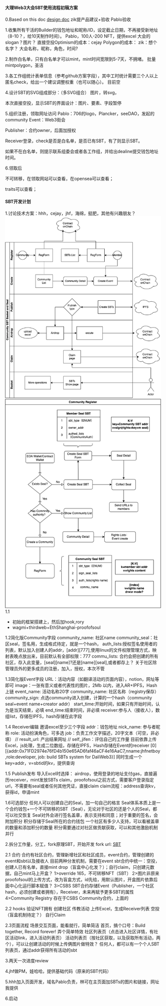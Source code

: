 #### 大理Web3大会SBT使用流程初稿方案
0.Based on this doc [design doc](design.md)
zik提产品建议+验收
Pablo验收

1.收集所有干活的Builder的钱包地址和昵称/ID，设定截止日期，不再接受新地址（8-10？，给10天制作时间）。
Pablo，100人-200 NFT，提供excel
大会的slogan？图片？
直接空投Optimism的成本：cejay
Polygon的成本：
zik：想个名字？
大会名称，昵称，角色，时间?

2.制作白名单，只有白名单才可以mint，mint时间宽限到5-7天，不拥堵。
批量mintpolygon，圣洁

3.各工作组统计表单信息（参考github方案字段），其中工时统计需要三个人以上匿名check，给出一个建议调整权重（也可以随心）。
目前空

4.设计SBT的SVG组成部分：（多SVG组合）
图片，转svg，

本次直接空投，显示SBT的界面设计：图片、要素、字段暂停

5.组织注册，领取网址访问
Pablo：706的logo，Plancker，seeDAO，发起的community
Event：Web3街会

Publisher：合约owner，后面加授权

Receiver登录，check是否是白名单，是否已有SBT，有了则显示SBT。

如果不在白名单，则提示联系组委会或者各工作组，并给出dealine提交钱包地址时间。


6.领取后

不可转移，在领取网站可以查看，在opensea可以查看；

traits可以查看；

#### SBT开发计划

1.讨论技术方案：hhh，cejay，jhf，海绵，挺肥，其他有兴趣朋友？
![flow](CSBS-basic.drawio.png)
![user-case](UserCase.drawio.png)
1.1
+ 初始的框架搭建上，然后加hook,rory
+ wagmi+thirdweb+EthShanghai-proofofsoul

1.2简化版Community字段
community_name: 社区name
community_seal：社区seal，签名用，生成格式待定，就是一个hash，
auth_lists:授权签名使用者的列表，默认加入创建人的addr，[addr][777],使用linux的文件权限管理方式，映射表晚点放出来，目前默认有全部权限：777
commu_lists: 合约会把创建的所有社区，存入此变量，[seal][name]?还是[name][seal],或者都存上？
关于社区除管理员外的更多成员的注册，加入，授权，本次不管


1.3简化版Event字段
URL：活动内容（如翻译活动的页面内容），notion，网址等即可
image：一张有意义或者代表性的图片，2Mb 以内，进入AR+IPFS，Hash上链
event_name: 活动名称20字
community_name: 社区名称（registry保存）
community_sign: 点选community进入创建，计算的一个hash（community seal+event name+creator addr）
start_time:开始时间，如果只有开始时间，认为是当天结束，必填
end_time:结束时间，非必填
receiver:参与人（接收人），数组list，存储在IPFS，hash存储在此字段

1.4 Receiver编辑
邀请excel至少三个字段
addr：钱包地址
nick_name: 参与者昵称
role: 活动扮演角色，可多选
job：负责工作文字描述，20字文本（可空，非必填）
// result_url: 产出结果网址
// self_jifen：评估自己的工作量
目前依靠上传Excel，js处理，生成二位数组，存储在IPFS，Hash存储在Event的receiver
[0][{addr:0x71FD2974e76fD4b150e65AD6faf46aCF4e16AaC7,nname:jhfnetboy,role:developer, job: build SBTs system for DaliWeb3}]
同时生成一个key=addr，v=sbtid的kv，提供查询

1.5 Publish发布
导入Excel时选择：
airdrop，使用登录的地址支付gas，直接遍历receiver，mint发放SBTs
claim，proofofsoul之前方式，需要客户登录指定url，不需要有seal或者任何其他凭证，直接claim
claim流程：address查询kv，获得id，申请mint

1.6可选部分
任何人可以创建自己的Seal，加一句自己的格言
Seal体系本质上是一个合约钱包+一个不可转移的SBT（Seal），无论对于社区的还是个人的Seal，都可以社交恢复
Seal对外会进行签名盖章，表示支持和同意；对于重要的签名，会附加积分
积分存储于Seal所在的合约钱包
一个社区有多少人支持，可以看被盖章的数量和添加积分的数量
积分需要通过对社区做贡献获取，可以和其他激励机制并行

2.拆分工作量，分工，fork原理SBT，开始开发
fork url: [SBT](https://github.com/PlanckerLabs/Dalifunia-SBT)

2.1 合约
合约有社区合约，管理新增社区和社区成员，event合约，管理创建的event和sbt以及接收人
目前两种分发机制，需要在event sbt合约中统一：空投，创建人已有名单，直接mint drop（盲盒中心化发？）；自行claim，只创建元数据，自己mint马上开盒？
1>override 165，不可转移NFT（SBT）
2>图片非原来proofofsoul的上传方式，改为盲盒方式，id先给，用默认图片，开盒图片依靠后面中心化运行脚本赋值？
3>CSBS SBT合约存储Event（Publisher，一个社区hash，必须创建或者拥有），Receiver，未来再赋予更多SBT的属性
4>Community Registry 存在于CSBS Community合约，上面的

2.2 hooks
验证NFT拥有
创建社区
传教活动
上传Excel，生成Receiver列表
空投（盲盒机制待定？）
自行Claim

2.3页面流程
场景交互页面，能看就行，简单简洁
首页，搞个口号：Build together, Record forever! 弄个简单特效
社区列表页（点击进入社区详情，有社区活动link，进入活动列表页）
活动列表页（按社区获取，以及获取所有活动，两个），可以让创建活动的时候上传俩图片做特效？
任何人，都可以有一个个人SBT列表页，通过addr获得所有活动的sbt

3.两天一次进度review

4.jhf做PM，娃哈哈，提供基础代码（原来的SBT代码）

5.hhh加入页面开发，域名Pablo负责，林可在主页面加SBTs的图片和链接，网址我提供

6.启动







